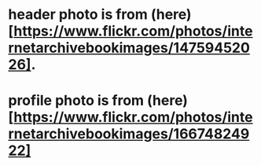 # header photo is from (here)[https://www.flickr.com/photos/internetarchivebookimages/14759452026].
# profile photo is from (here)[https://www.flickr.com/photos/internetarchivebookimages/16674824922] 
